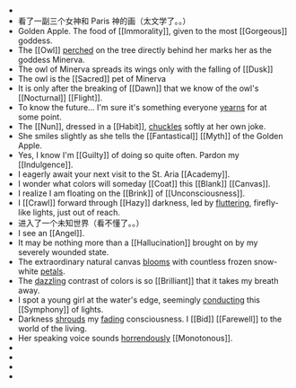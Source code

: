 -
- 看了一副三个女神和 Paris 神的画（太文学了。。）
- Golden Apple. The food of [[Immorality]], given to the most [[Gorgeous]] goddess.
- The [[Owl]] [perched]([[Perch]]) on the tree directly behind her marks her as the goddess Minerva.
- The owl of Minerva spreads its wings only with the falling of [[Dusk]]
- The owl is the [[Sacred]] pet of Minerva
- It is only after the breaking of [[Dawn]] that we know of the owl's [[Nocturnal]] [[Flight]].
- To know the future... I'm sure it's something everyone [yearns]([[Yearn]]) for at some point.
- The [[Nun]], dressed in a [[Habit]], [chuckles]([[Chuckle]]) softly at her own joke.
- She smiles slightly as she tells the [[Fantastical]] [[Myth]] of the Golden Apple.
- Yes, I know I'm [[Guilty]] of doing so quite often. Pardon my [[Indulgence]].
- I eagerly await your next visit to the St. Aria [[Academy]].
- I wonder what colors will someday [[Coat]] this [[Blank]] [[Canvas]].
- I realize I am floating on the [[Brink]] of [[Unconsciousness]].
- I [[Crawl]] forward through [[Hazy]] darkness, led by [fluttering]([[Flutter]]), firefly-like lights, just out of reach.
- 进入了一个未知世界（看不懂了。。）
- I see an [[Angel]].
- It may be nothing more than a [[Hallucination]] brought on by my severely wounded state.
- The extraordinary natural canvas [blooms]([[Bloom]]) with countless frozen snow-white [petals]([[Petal]]).
- The [dazzling]([[Dazzle]]) contrast of colors is so [[Brilliant]] that it takes my breath away.
- I spot a young girl at the water's edge, seemingly [conducting]([[Conduct]]) this [[Symphony]] of lights.
- Darkness [shrouds]([[Shroud]]) my [fading]([[Fade]]) consciousness. I [[Bid]] [[Farewell]] to the world of the living.
- Her speaking voice sounds [horrendously]([[Horrendous]]) [[Monotonous]].
-
-
-
-